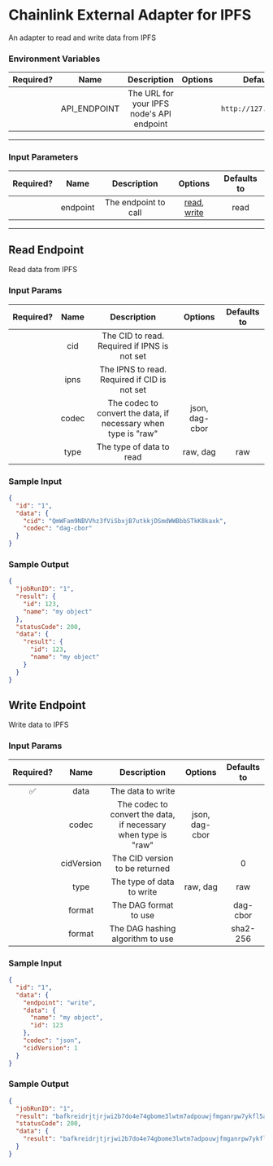 # Chainlink External Adapter for IPFS

An adapter to read and write data from IPFS

### Environment Variables

| Required? |     Name     |                Description                | Options |       Defaults to       |
| :-------: | :----------: | :---------------------------------------: | :-----: | :---------------------: |
|           | API_ENDPOINT | The URL for your IPFS node's API endpoint |         | `http://127.0.0.1:5001` |

---

### Input Parameters

| Required? |   Name   |     Description      |                     Options                      | Defaults to |
| :-------: | :------: | :------------------: | :----------------------------------------------: | :---------: |
|           | endpoint | The endpoint to call | [read](#Read-Endpoint), [write](#Write-Endpoint) |    read     |

---

## Read Endpoint

Read data from IPFS

### Input Params

| Required? | Name  |                          Description                           |    Options     | Defaults to |
| :-------: | :---: | :------------------------------------------------------------: | :------------: | :---------: |
|           |  cid  |          The CID to read. Required if IPNS is not set          |                |             |
|           | ipns  |          The IPNS to read. Required if CID is not set          |                |             |
|           | codec | The codec to convert the data, if necessary when type is "raw" | json, dag-cbor |             |
|           | type  |                    The type of data to read                    |    raw, dag    |     raw     |

### Sample Input

```json
{
  "id": "1",
  "data": {
    "cid": "QmWFam9NBVVhz3fViSbxjB7utkkjDSmdWWBbbSTkK8kaxk",
    "codec": "dag-cbor"
  }
}
```

### Sample Output

```json
{
  "jobRunID": "1",
  "result": {
    "id": 123,
    "name": "my object"
  },
  "statusCode": 200,
  "data": {
    "result": {
      "id": 123,
      "name": "my object"
    }
  }
}
```

## Write Endpoint

Write data to IPFS

### Input Params

| Required? |    Name    |                          Description                           |    Options     | Defaults to |
| :-------: | :--------: | :------------------------------------------------------------: | :------------: | :---------: |
|    ✅     |    data    |                       The data to write                        |                |             |
|           |   codec    | The codec to convert the data, if necessary when type is "raw" | json, dag-cbor |             |
|           | cidVersion |                 The CID version to be returned                 |                |      0      |
|           |    type    |                   The type of data to write                    |    raw, dag    |     raw     |
|           |   format   |                     The DAG format to use                      |                |  dag-cbor   |
|           |   format   |                The DAG hashing algorithm to use                |                |  sha2-256   |

### Sample Input

```json
{
  "id": "1",
  "data": {
    "endpoint": "write",
    "data": {
      "name": "my object",
      "id": 123
    },
    "codec": "json",
    "cidVersion": 1
  }
}
```

### Sample Output

```json
{
  "jobRunID": "1",
  "result": "bafkreidrjtjrjwi2b7do4e74gbome3lwtm7adpouwjfmganrpw7ykfl5a4",
  "statusCode": 200,
  "data": {
    "result": "bafkreidrjtjrjwi2b7do4e74gbome3lwtm7adpouwjfmganrpw7ykfl5a4"
  }
}
```
